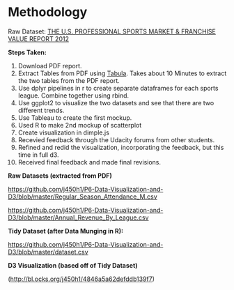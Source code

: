 # Methodology

Raw Dataset: [THE U.S. PROFESSIONAL SPORTS MARKET & FRANCHISE VALUE REPORT 2012](https://www.wrhambrecht.com/wp-content/uploads/2013/09/SportsMarketReport_2012.pdf)

**Steps Taken:**

1. Download PDF report.
2. Extract Tables from PDF using [Tabula](http://tabula.technology/). Takes about 10 Minutes to extract the two tables from the PDF report.
3. Use dplyr pipelines in r to create separate dataframes for each sports league. Combine together using rbind.
4. Use ggplot2 to visualize the two datasets and see that there are two different trends.
5. Use Tableau to create the first mockup.
6. Used R to make 2nd mockup of scatterplot
7. Create visualization in dimple.js
8. Recevied feedback through the Udacity forums from other students.
9. Refined and redid the visualization, incorporating the feedback, but this time in full d3.
10. Received final feedback and made final revisions.

**Raw Datasets (extracted from PDF)**

https://github.com/j450h1/P6-Data-Visualization-and-D3/blob/master/Regular_Season_Attendance_M.csv

https://github.com/j450h1/P6-Data-Visualization-and-D3/blob/master/Annual_Revenue_By_League.csv

**Tidy Dataset (after Data Munging in R):**

https://github.com/j450h1/P6-Data-Visualization-and-D3/blob/master/dataset.csv

**D3 Visualization (based off of Tidy Dataset)**

(http://bl.ocks.org/j450h1/4846a5a62defddb139f7)
